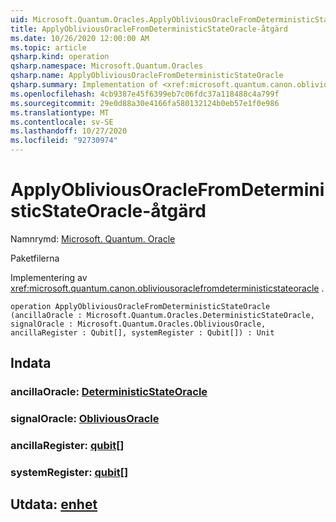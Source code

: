 ```yaml
---
uid: Microsoft.Quantum.Oracles.ApplyObliviousOracleFromDeterministicStateOracle
title: ApplyObliviousOracleFromDeterministicStateOracle-åtgärd
ms.date: 10/26/2020 12:00:00 AM
ms.topic: article
qsharp.kind: operation
qsharp.namespace: Microsoft.Quantum.Oracles
qsharp.name: ApplyObliviousOracleFromDeterministicStateOracle
qsharp.summary: Implementation of <xref:microsoft.quantum.canon.obliviousoraclefromdeterministicstateoracle>.
ms.openlocfilehash: 4cb9387e45f6399eb7c06fdc37a118488c4a799f
ms.sourcegitcommit: 29e0d88a30e4166fa580132124b0eb57e1f0e986
ms.translationtype: MT
ms.contentlocale: sv-SE
ms.lasthandoff: 10/27/2020
ms.locfileid: "92730974"
---
```

# <a name="applyobliviousoraclefromdeterministicstateoracle-operation"></a>ApplyObliviousOracleFromDeterministicStateOracle-åtgärd

Namnrymd: [Microsoft. Quantum. Oracle](xref:Microsoft.Quantum.Oracles)

Paketfilerna [](https://nuget.org/packages/)


Implementering av <xref:microsoft.quantum.canon.obliviousoraclefromdeterministicstateoracle> .

```qsharp
operation ApplyObliviousOracleFromDeterministicStateOracle (ancillaOracle : Microsoft.Quantum.Oracles.DeterministicStateOracle, signalOracle : Microsoft.Quantum.Oracles.ObliviousOracle, ancillaRegister : Qubit[], systemRegister : Qubit[]) : Unit
```


## <a name="input"></a>Indata

### <a name="ancillaoracle--deterministicstateoracle"></a>ancillaOracle: [DeterministicStateOracle](xref:Microsoft.Quantum.Oracles.DeterministicStateOracle)




### <a name="signaloracle--obliviousoracle"></a>signalOracle: [ObliviousOracle](xref:Microsoft.Quantum.Oracles.ObliviousOracle)




### <a name="ancillaregister--qubit"></a>ancillaRegister: [qubit](xref:microsoft.quantum.lang-ref.qubit)[]




### <a name="systemregister--qubit"></a>systemRegister: [qubit](xref:microsoft.quantum.lang-ref.qubit)[]





## <a name="output--unit"></a>Utdata: [enhet](xref:microsoft.quantum.lang-ref.unit)

